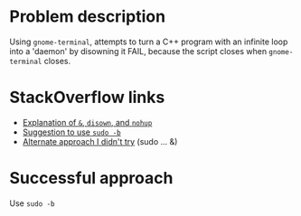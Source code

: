 # Problem description

Using `gnome-terminal`, attempts to turn a C++ program with an infinite loop
into a 'daemon' by disowning it FAIL, because the script closes when
`gnome-terminal` closes.

# StackOverflow links

 * [Explanation of `&`, `disown`, and `nohup`](http://superuser.com/a/178592/199803)
 * [Suggestion to use `sudo -b`](http://stackoverflow.com/a/19965862/1858225)
 * [Alternate approach I didn't try](http://stackoverflow.com/a/20338327/1858225)
       (sudo ... &)

# Successful approach

Use `sudo -b`
